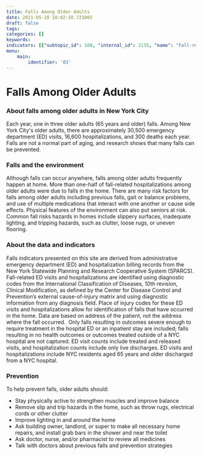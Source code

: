 ```yaml
---
title: Falls Among Older Adults
date: 2021-05-28 18:02:58.721805
draft: false
tags: 
categories: []
keywords: 
indicators: [{"subtopic_id": 108, "internal_id": 2135, "name": "Fall-related emergency department visits among older adults", "URL": "https://a816-dohbesp.nyc.gov/IndicatorPublic/VisualizationData.aspx?id=2135,719b87,108,Summarize"}, {"subtopic_id": 108, "internal_id": 2136, "name": "Fall-related hospitalizations among older adults", "URL": "https://a816-dohbesp.nyc.gov/IndicatorPublic/VisualizationData.aspx?id=2136,719b87,108,Summarize"}, {"subtopic_id": 108, "internal_id": 2408, "name": "Home fall-related emergency department visits among older adults", "URL": "https://a816-dohbesp.nyc.gov/IndicatorPublic/VisualizationData.aspx?id=2408,719b87,108,Summarize"}, {"subtopic_id": 108, "internal_id": 2409, "name": "Home fall-related hospitalizations among older adults", "URL": "https://a816-dohbesp.nyc.gov/IndicatorPublic/VisualizationData.aspx?id=2409,719b87,108,Summarize"}, {"subtopic_id": 108, "internal_id": 2403, "name": "Homes with reported falls among adults 65 and older", "URL": "https://a816-dohbesp.nyc.gov/IndicatorPublic/VisualizationData.aspx?id=2403,719b87,108,Summarize"}]
menu:
    main:
        identifier: '03'
---
```

# Falls Among Older Adults
### About falls among older adults in New York City


Each year, one in three older adults (65 years and older) falls. Among New York City's older adults, there are approximately 30,500 emergency department (ED) visits, 16,600 hospitalizations, and 300 deaths each year. Falls are not a normal part of aging, and research shows that many falls can be prevented.


### Falls and the environment


Although falls can occur anywhere, falls among older adults frequently happen at home. More than one-half of fall-related hospitalizations among older adults were due to falls in the home. There are many risk factors for falls among older adults including previous falls, gait or balance problems, and use of multiple medications that interact with one another or cause side effects. Physical features of the environment can also put seniors at risk. Common fall risks hazards in homes include slippery surfaces, inadequate lighting, and tripping hazards, such as clutter, loose rugs, or uneven flooring.


### About the data and indicators


Falls indicators presented on this site are derived from administrative emergency department (ED) and hospitalization billing records from the New York Statewide Planning and Research Cooperative System (SPARCS). Fall-related ED visits and hospitalizations are identified using diagnostic codes from the International Classification of Diseases, 10th revision, Clinical Modification, as defined by the Center for Disease Control and Prevention’s external cause-of-injury matrix and using diagnostic information from any diagnosis field. Place of injury codes for these ED visits and hospitalizations allow for identification of falls that have occurred in the home. Data are based on address of the patient, not the address where the fall occurred.  Only falls resulting in outcomes severe enough to require treatment in the hospital ED or an inpatient stay are included; falls resulting in no health outcomes or outcomes treated outside of a NYC hospital are not captured. ED visit counts include treated and released visits, and hospitalization counts include only live discharges. ED visits and hospitalizations include NYC residents aged 65 years and older discharged from a NYC hospital.


### Prevention


To help prevent falls, older adults should:


* Stay physically active to strengthen muscles and improve balance
* Remove slip and trip hazards in the home, such as throw rugs, electrical cords or other clutter
* Improve lighting in and around the home
* Ask building owner, landlord, or super to make all necessary home repairs, and install grab bars in the shower and near the toilet
* Ask doctor, nurse, and/or pharmacist to review all medicines
* Talk with doctors about previous falls and prevention strategies

